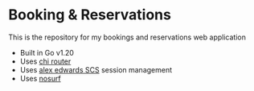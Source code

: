 # Booking & Reservations

This is the repository for my bookings and reservations web application

* Built in Go v1.20
* Uses [chi router](https://github.com/go-chi/chi)
* Uses [alex edwards SCS](https://github.com/alexedwards/scs) session management
* Uses [nosurf](https://github.com/justinas/nosurf)